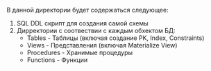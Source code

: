 В данной директории будет содержаться следующее:
1. SQL DDL скрипт для создания самой схемы
2. Дирректории с соотвествии с каждым обхектом БД:
    - Tables - Таблицы (включая создание PK, Index, Constraints)
    - Views - Представления (включая Materialize View)
    - Procedures - Хранимые процедуры
    - Functions - Функции
